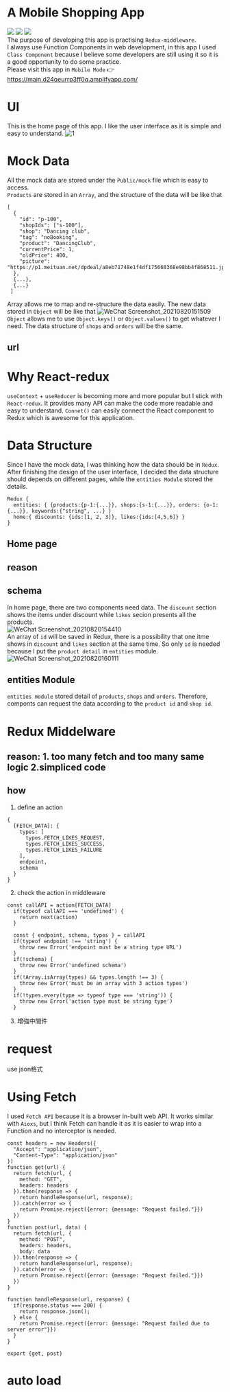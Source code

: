 # A Mobile Shopping App
![](https://img.shields.io/badge/Build-React-green)
![](https://img.shields.io/badge/Build-Redux-green)
![](https://img.shields.io/badge/Build-React--redux-yellowgreen)  
The purpose of developing this app is practising `Redux-middleware`.   
I always use Function Components in web development, in this app I used `Class Component` because I believe some developers are still using it so it is a good opportunity to do some practice.  
Please visit this app in `Mobile Mode` :point_right: https://main.d24qeurrp3ff0q.amplifyapp.com/ 

# UI 
This is the home page of this app. I like the user interface as it is simple and easy to understand. 
![1](https://user-images.githubusercontent.com/72715709/130181184-7056fc64-20f5-4cf0-aef8-0417fc92f5f5.gif)

# Mock Data
All the mock data are stored under the `Public/mock` file which is easy to access.  
`Products` are stored in an `Array`, and the structure of the data will be like that
```
[
  {
    "id": "p-100",
    "shopIds": ["s-100"],
    "shop": "Dancing club",
    "tag": "noBooking",
    "product": "DancingClub",
    "currentPrice": 1,
    "oldPrice": 400,
    "picture": "https://p1.meituan.net/dpdeal/a8eb71748e1f4df175668368e98bb4f868511.jpg.webp@120w_90h_1e_1c_1l|watermark=1&&r=1&p=9&x=20&y=20"
  },
  {...},
  {...}
 ]
```
Array allows me to map and re-structure the data easily. The new data stored in `Object` will be like that
![WeChat Screenshot_20210820151509](https://user-images.githubusercontent.com/72715709/130182911-48a6767d-226e-4e53-83ff-fbdc57efd234.png)  
`Object` allows me to use `Object.keys()` or `Object.values()` to get whatever I need. The data structure of `shops` and `orders` will be the same. 

## url

# Why React-redux
`useContext` + `useReducer` is becoming more and more popular but I stick with `React-redux`. It provides many API can make the code more readable and easy to understand. `Connet()` can easily connect the React component to Redux which is awesome for this application.

# Data Structure
Since I have the mock data, I was thinking how the data should be in `Redux`. After finishing the design of the user interface, I decided the data structure should depends on different pages, while the `entities Module` stored the details.
```
Redux {
  entities: { {products:{p-1:{...}}, shops:{s-1:{...}}, orders: {o-1: {...}}, keywords:{"string", ...} }
  home:{ discounts: {ids:[1, 2, 3]}, likes:{ids:[4,5,6]} }
}
```
## Home page
## reason 
## schema
In home page, there are two components need data. The `discount` section shows the items under discount while `likes` secion presents all the products.  
![WeChat Screenshot_20210820154410](https://user-images.githubusercontent.com/72715709/130185492-537e0d37-b436-4ac8-9785-bc902d4d0457.png)  
An array of `id` will be saved in Redux, there is a possibility that one itme shows in `discount` and `likes` section at the same time. So only `id` is needed because I put the `product detail` in `entities` module.  
![WeChat Screenshot_20210820160111](https://user-images.githubusercontent.com/72715709/130187180-a0c4dcad-9543-4c9d-a851-15ee819a1a71.png)  

## entities Module
`entities module` stored detail of `products`, `shops` and `orders`. Therefore, componts can request the data according to the `product id` and `shop id`.  

# Redux Middelware
## reason: 1. too many fetch and too many same logic 2.simpliced code
## how
1. define an action
```
{
  [FETCH_DATA]: {
    types: [
      types.FETCH_LIKES_REQUEST,
      types.FETCH_LIKES_SUCCESS,
      types.FETCH_LIKES_FAILURE
    ],
    endpoint,
    schema
  }
}
```
2. check the action in middleware
```
const callAPI = action[FETCH_DATA]
  if(typeof callAPI === 'undefined') {
    return next(action)
  }

  const { endpoint, schema, types } = callAPI
  if(typeof endpoint !== 'string') {
    throw new Error('endpoint must be a string type URL')
  }
  if(!schema) {
    throw new Error('undefined schema')
  }
  if(!Array.isArray(types) && types.length !== 3) {
    throw new Error('must be an array with 3 action types')
  }
  if(!types.every(type => typeof type === 'string')) {
    throw new Error('action type must be string type')
  }
```
3. 增強中間件

# request
use json格式

# Using Fetch
I used `Fetch API` because it is a browser in-built web API. It works similar with `Aioxs`, but I think Fetch can handle it as it is easier to wrap into a Function and no interceptor is needed.
```
const headers = new Headers({
  "Accept": "application/json",
  "Content-Type": "application/json"
})
function get(url) {
  return fetch(url, {
    method: "GET",
    headers: headers
  }).then(response => {
    return handleResponse(url, response);
  }).catch(error => {
    return Promise.reject({error: {message: "Request failed."}})
  })
}
function post(url, data) {
  return fetch(url, {
    method: "POST",
    headers: headers,
    body: data
  }).then(response => {
    return handleResponse(url, response);
  }).catch(error => {
    return Promise.reject({error: {message: "Request failed."}})
  })
}

function handleResponse(url, response) {
  if(response.status === 200) {
    return response.json();
  } else {
    return Promise.reject({error: {message: "Request failed due to server error"}})
  }
}

export {get, post}
```

# auto load
